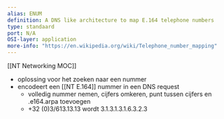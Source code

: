 ```yaml
---
alias: ENUM
definition: A DNS like architecture to map E.164 telephone numbers
type: standaard
port: N/A
OSI-layer: application
more-info: "https://en.wikipedia.org/wiki/Telephone_number_mapping"
---
```

[[NT Networking MOC]]

- oplossing voor het zoeken naar een nummer
- encodeert een [[NT E.164]] nummer in een DNS request
	- volledig nummer nemen, cijfers omkeren, punt tussen cijfers en .e164.arpa toevoegen
	- +32 (0)3/613.13.13 wordt 3.1.3.1.3.1.6.3.2.3